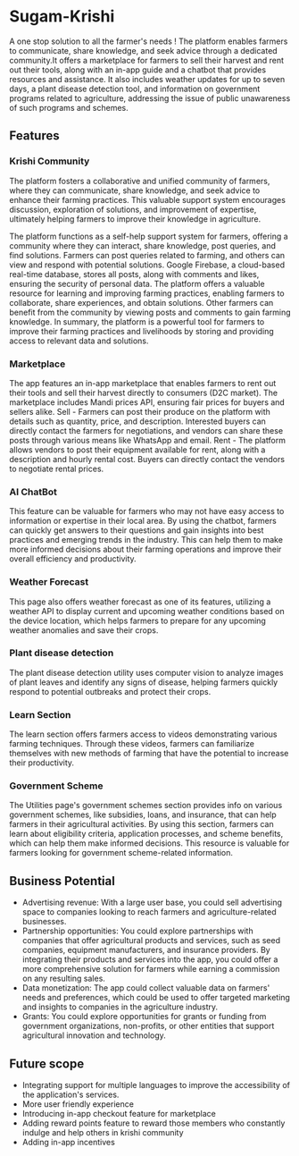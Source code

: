 # Sugam-Krishi
A one stop solution to all the farmer's needs !
The platform enables farmers to communicate, share knowledge, and seek advice through a dedicated community.It offers a marketplace for farmers to sell their harvest and rent out their tools, along with an in-app guide and a chatbot that provides resources and assistance. It also includes weather updates for up to seven days, a plant disease detection tool, and information on government programs related to agriculture, addressing the issue of public unawareness of such programs and schemes.

## Features
### Krishi Community
The platform fosters a collaborative and unified community of farmers, where they can communicate, share knowledge, and seek advice to enhance their farming practices. This valuable support system encourages discussion, exploration of solutions, and improvement of expertise, ultimately helping farmers to improve their knowledge in agriculture.

The platform functions as a self-help support system for farmers, offering a community where they can interact, share knowledge, post queries, and find solutions. Farmers can post queries related to farming, and others can view and respond with potential solutions. Google Firebase, a cloud-based real-time database, stores all posts, along with comments and likes, ensuring the security of personal data. The platform offers a valuable resource for learning and improving farming practices, enabling farmers to collaborate, share experiences, and obtain solutions. Other farmers can benefit from the community by viewing posts and comments to gain farming knowledge. In summary, the platform is a powerful tool for farmers to improve their farming practices and livelihoods by storing and providing access to relevant data and solutions.

### Marketplace
The app features an in-app marketplace that enables farmers to rent out their tools and sell their harvest directly to consumers (D2C market). The marketplace includes Mandi prices API, ensuring fair prices for buyers and sellers alike.
Sell - Farmers can post their produce on the platform with details such as quantity, price, and description. Interested buyers can directly contact the farmers for negotiations, and vendors can share these posts through various means like WhatsApp and email.
Rent - The platform allows vendors to post their equipment available for rent, along with a description and hourly rental cost. Buyers can directly contact the vendors to negotiate rental prices.

### AI ChatBot
This feature can be valuable for farmers who may not have easy access to information or expertise in their local area. By using the chatbot, farmers can quickly get answers to their questions and gain insights into best practices and emerging trends in the industry. This can help them to make more informed decisions about their farming operations and improve their overall efficiency and productivity.

### Weather Forecast
This page also offers weather forecast as one of its features, utilizing a weather API to display current and upcoming weather conditions based on the device location, which helps farmers to prepare for any upcoming weather anomalies and save their crops.

### Plant disease detection
The plant disease detection utility uses computer vision to analyze images of plant leaves and identify any signs of disease, helping farmers quickly respond to potential outbreaks and protect their crops.

### Learn Section
The learn section offers farmers access to videos demonstrating various farming techniques. Through these videos, farmers can familiarize themselves with new methods of farming that have the potential to increase their productivity.

### Government Scheme
The Utilities page's government schemes section provides info on various government schemes, like subsidies, loans, and insurance, that can help farmers in their agricultural activities. By using this section, farmers can learn about eligibility criteria, application processes, and scheme benefits, which can help them make informed decisions. This resource is valuable for farmers looking for government scheme-related information.

## Business Potential
- Advertising revenue: With a large user base, you could sell advertising space to companies looking to reach farmers and agriculture-related businesses.
- Partnership opportunities: You could explore partnerships with companies that offer agricultural products and services, such as seed companies, equipment manufacturers, and insurance providers. By integrating their products and services into the app, you could offer a more comprehensive solution for farmers while earning a commission on any resulting sales.
- Data monetization: The app could collect valuable data on farmers' needs and preferences, which could be used to offer targeted marketing and insights to companies in the agriculture industry.
- Grants: You could explore opportunities for grants or funding from government organizations, non-profits, or other entities that support agricultural innovation and technology.

## Future scope
- Integrating support for multiple languages to improve the accessibility of the application's services.
- More user friendly experience
- Introducing in-app checkout feature for marketplace
- Adding reward points feature to reward those members who constantly indulge and help others in krishi community
- Adding in-app incentives 
